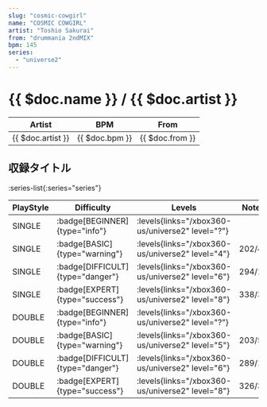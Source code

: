 ```yaml
---
slug: "cosmic-cowgirl"
name: "COSMIC COWGIRL"
artist: "Toshio Sakurai"
from: "drummania 2ndMIX"
bpm: 145
series:
  - "universe2"
---
```


# {{ $doc.name }} / {{ $doc.artist }}

|Artist|BPM|From|
|------|---|----|
|{{ $doc.artist }}|{{ $doc.bpm }}|{{ $doc.from }}|

## 収録タイトル

:series-list{:series="series"}

|PlayStyle|Difficulty|Levels|Notes|Movie|
|---------|----------|------|-----|-----|
|SINGLE| :badge[BEGINNER]{type="info"}| :levels{links="/xbox360-us/universe2" level="?"}|||
|SINGLE| :badge[BASIC]{type="warning"}| :levels{links="/xbox360-us/universe2" level="4"}|202/49||
|SINGLE| :badge[DIFFICULT]{type="danger"}| :levels{links="/xbox360-us/universe2" level="6"}|294/11||
|SINGLE| :badge[EXPERT]{type="success"}| :levels{links="/xbox360-us/universe2" level="8"}|338/33||
|DOUBLE| :badge[BEGINNER]{type="info"}| :levels{links="/xbox360-us/universe2" level="?"}|||
|DOUBLE| :badge[BASIC]{type="warning"}| :levels{links="/xbox360-us/universe2" level="5"}|203/54||
|DOUBLE| :badge[DIFFICULT]{type="danger"}| :levels{links="/xbox360-us/universe2" level="6"}|289/12||
|DOUBLE| :badge[EXPERT]{type="success"}| :levels{links="/xbox360-us/universe2" level="8"}|326/34||

